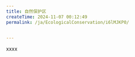 ```yaml
---
title: 自然保护区
createTime: 2024-11-07 00:12:49
permalink: /ja/EcologicalConservation/i6lMJKP0/


---
```


xxxx